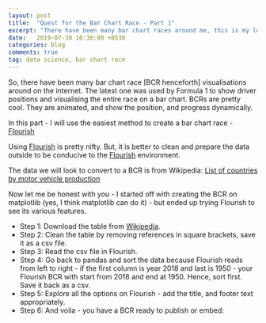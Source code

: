 ```yaml
---
layout: post
title:  "Quest for the Bar Chart Race - Part 1"
excerpt: "There have been many bar chart races around me, this is my look at how to create a bar chart race, from easy to difficult."
date:   2019-07-30 16:30:00 +0530
categories: blog
comments: true
tag: data science, bar chart race
---
```


So, there have been many bar chart race [BCR henceforth] visualisations around on the internet. The latest one was used by Formula 1 to show driver positions and visualising the entire race on a bar chart. BCRs are pretty cool. They are animated, and show the position, and progress dynamically.

In this part - I will use the easiest method to create a bar chart race - [Flourish](https://app.flourish.studio)

Using [Flourish](https://app.flourish.studio) is pretty nifty. But, it is better to clean and prepare the data outside to be conducive to the [Flourish](https://app.flourish.studio) environment.

The data we will look to convert to a BCR is from Wikipedia: [List of countries by motor vehicle production](https://en.wikipedia.org/wiki/List_of_countries_by_motor_vehicle_production)

Now let me be honest with you - I started off with creating the BCR on matplotlib (yes, I think matplotlib can do it) - but ended up trying Flourish to see its various features.

* Step 1: Download the table from [Wikipedia](https://en.wikipedia.org/wiki/List_of_countries_by_motor_vehicle_production).
* Step 2: Clean the table by removing references in square brackets, save it as a csv file.
* Step 3: Read the csv file in Flourish.
* Step 4: Go back to pandas and sort the data because Flourish reads from left to right - if the first column is year 2018 and last is 1950 - your Flourish BCR with start from 2018 and end at 1950. Hence, sort first. Save it back as a csv.
* Step 5: Explore all the options on Flourish - add the title, and footer text appropriately.
* Step 6: And voila - you have a BCR ready to publish or embed:


<div class="flourish-embed" data-src="visualisation/551072"></div><script src="https://public.flourish.studio/resources/embed.js"></script>
